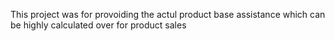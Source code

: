 This project was for provoiding the actul product base assistance which can be highly calculated over for product sales 
